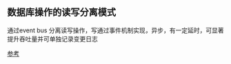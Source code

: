 ## 数据库操作的读写分离模式

通过event bus 分离读写操作，写通过事件机制实现，异步，有一定延时，可显著提升吞吐量并可单独记录变更日志


[参考]( https://mp.weixin.qq.com/s?__biz=MzAxOTc0NzExNg==&mid=2665513844&idx=1&sn=82a70f987fdf56a47debffc995addfec&chksm=80d67b37b7a1f221187a97af92ec7fed5b31d1fae3831d7b59b28c34935afb7765cb1b7a4fb0&scene=21#wechat_redirect)
